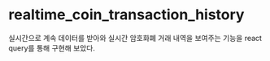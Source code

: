 # realtime_coin_transaction_history
실시간으로 계속 데이터를 받아와 실시간 암호화폐 거래 내역을 보여주는 기능을 react query를 통해 구현해 보았다.
